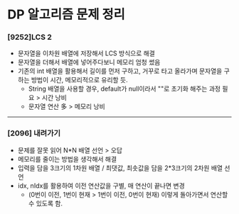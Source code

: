 # DP 알고리즘 문제 정리
### [9252]LCS 2
* 문자열을 이차원 배열에 저장해서 LCS 방식으로 해결
* 문자열을 더해서 배열에 넣어주다보니 메모리 엄청 썼음
* 기존의 int 배열을 활용해서 길이를 먼저 구하고, 거꾸로 타고 올라가며 문자열을 구하는 방법이 시간, 메모리적으로 유리할 듯.
  * String 배열을 사용할 경우, default가 null이라서 ""로 초기화 해주는 과정 필요 > 시간 낭비
  * 문자열 연산 多 > 메모리 낭비
---
### [2096] 내려가기
* 문제를 잘못 읽어 N*N 배열 선언 > 오답
* 메모리를 줄이는 방법을 생각해서 해결
* 입력을 담을 3크기의 1차원 배열 / 최댓값, 최솟값을 담을 2*3크기의 2차원 배열 선언
* idx, nIdx를 활용하여 이전 연산값을 구별, 매 연산이 끝나면 변경
  *  (0번이 이전, 1번이 현재 > 1번이 이전, 0번이 현재) 이렇게 돌아가면서 연산할 수 있도록 함.
